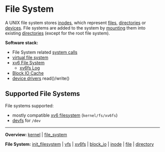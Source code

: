 # File System

A UNIX file system stores [inodes](inode.md), which represent [files](file.md), [directories](directory.md) or [devices](../devices/devices.md). File systems are added to the system by [mounting](../syscalls/mount.md) them into existing [directories](directory.md) (except for the root file system).


**Software stack:**
- File System related [system calls](../syscalls/syscalls.md) 
- [virtual file system](vfs.md)
- [xv6 File System](xv6fs/xv6fs.md)
	- [xv6fs Log](xv6fs/xv6fs_log.md)
- [Block IO Cache](block_io.md)
- [device drivers](../devices/devices.md) read()/write()


## Supported File Systems

File systems supported:
- mostly compatible [xv6 filesystem](xv6fs/xv6fs.md) (`kernel/fs/xv6fs`)
- [devfs](devfs/devfs.md) for `/dev`


---
**Overview:** [kernel](kernel.md) | [file_system](file_system.md)

**File System:** [init_filesystem](init_filesystem.md) | [vfs](vfs.md) | [xv6fs](xv6fs/xv6fs.md) | [block_io](block_io.md) | [inode](inode.md) | [file](file.md) | [directory](directory.md)
